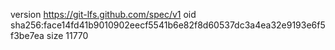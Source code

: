 version https://git-lfs.github.com/spec/v1
oid sha256:face14fd41b9010902eecf5541b6e82f8d60537dc3a4ea32e9193e6f5f3be7ea
size 11770
